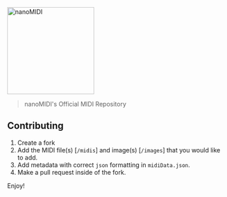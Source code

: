 <img src="https://i.imgur.com/PUR9ROE.png" alt="nanoMIDI" width="200px"/>

> nanoMIDI's Official MIDI Repository

## Contributing
1. Create a fork
2. Add the MIDI file(s) [`/midis`] and image(s) [`/images`] that you would like to add.
3. Add metadata with correct `json` formatting in `midiData.json`.
4. Make a pull request inside of the fork.

Enjoy!
